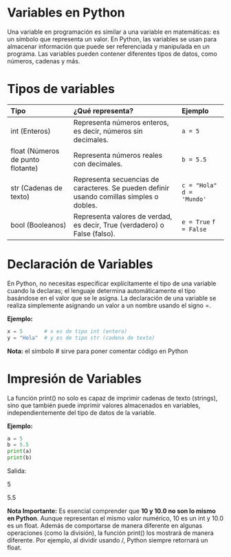 # Variables en Python
Una variable en programación es similar a una variable en matemáticas: es un símbolo que representa un valor. En Python, las variables se usan para almacenar información que puede ser referenciada y manipulada en un programa. Las variables pueden contener diferentes tipos de datos, como números, cadenas y más.

# Tipos de variables
|Tipo|¿Qué representa?|Ejemplo|
|:----|:----|:----|
|int (Enteros)|Representa números enteros, es decir, números sin decimales.|`a = 5`|
|float (Números de punto flotante)|Representa números reales con decimales.|`b = 5.5`|
|str (Cadenas de texto)|Representa secuencias de caracteres. Se pueden definir usando comillas simples o dobles.|`c = "Hola"` `d = 'Mundo'`|
|bool (Booleanos)|Representa valores de verdad, es decir, True (verdadero) o False (falso).|`e = True` `f = False`|

# Declaración de Variables
En Python, no necesitas especificar explícitamente el tipo de una variable cuando la declaras; el lenguaje determina automáticamente el tipo basándose en el valor que se le asigna. La declaración de una variable se realiza simplemente asignando un valor a un nombre usando el signo =.

**Ejemplo:**

```python
x = 5       # x es de tipo int (entero)
y = "Hola"  # y es de tipo str (cadena de texto)
```

**Nota:** el símbolo # sirve para poner comentar código en Python

# Impresión de Variables
La función print() no solo es capaz de imprimir cadenas de texto (strings), sino que también puede imprimir valores almacenados en variables, independientemente del tipo de datos de la variable.

**Ejemplo:**

```python
a = 5
b = 5.5
print(a)
print(b)
```
Salida: 

5

5.5

**Nota Importante:** Es esencial comprender que **10 y 10.0 no son lo mismo en Python**. Aunque representan el mismo valor numérico, 10 es un int y 10.0 es un float. Además de comportarse de manera diferente en algunas operaciones (como la división), la función print() los mostrará de manera diferente. Por ejemplo, al dividir usando /, Python siempre retornará un float.
